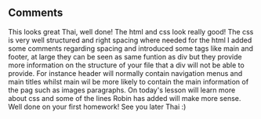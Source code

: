 ## Comments 

This looks great Thai, well done! The html and css look really good! The css is very well structured and right spacing where needed for the html I added some comments regarding spacing and introduced some tags like main and footer, at large they can be seen as same funtion as div but they provide more information on the structure of your file that a div will not be able to provide. For instance header will normally contain navigation menus and main titles whilst main wil be more likely to contain the main information of the pag such as images paragraphs. On today's lesson will learn more about css and some of the lines Robin has added will make more sense. Well done on your first homework! See you later Thai :) 